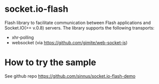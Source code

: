 # socket.io-flash

Flash library to facilitate communication between Flash applications and Socket.IO(>= v.0.8) servers.
The library supports the following transports:

- xhr-polling
- websocket (via https://github.com/gimite/web-socket-js)

# How to try the sample

See github repo https://github.com/sinnus/socket.io-flash-demo